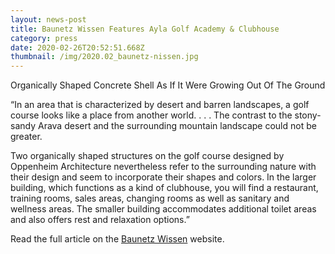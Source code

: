 ```yaml
---
layout: news-post
title: Baunetz Wissen Features Ayla Golf Academy & Clubhouse
category: press
date: 2020-02-26T20:52:51.668Z
thumbnail: /img/2020.02_baunetz-nissen.jpg
---
```

Organically Shaped Concrete Shell As If It Were Growing Out Of The Ground

“In an area that is characterized by desert and barren landscapes, a golf course looks like a place from another world. . . . The contrast to the stony-sandy Arava desert and the surrounding mountain landscape could not be greater.

Two organically shaped structures on the golf course designed by Oppenheim Architecture nevertheless refer to the surrounding nature with their design and seem to incorporate their shapes and colors. In the larger building, which functions as a kind of clubhouse, you will find a restaurant, training rooms, sales areas, changing rooms as well as sanitary and wellness areas. The smaller building accommodates additional toilet areas and also offers rest and relaxation options.”

Read the full article on the [Baunetz Wissen](https://www.baunetzwissen.de/beton/objekte/freizeit-sport/servicegebaeude-auf-golfplatz-bei-aqaba-7137513) website.
